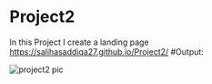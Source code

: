 # Project2
In this Project I create a landing page
https://salihasaddiqa27.github.io/Project2/
#Output:

![project2 pic](https://github.com/salihasaddiqa27/Project2/assets/170997021/ecf6acc7-d216-496f-b787-f79e7407c64c)
